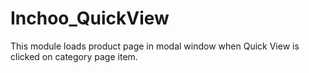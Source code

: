 # Inchoo_QuickView

This module loads product page in modal window when Quick View is clicked 
on category page item.
